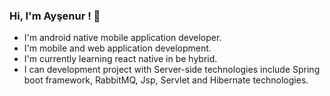 ### Hi, I'm Ayşenur ! 👋

- I'm android native mobile application developer.
- I'm mobile and web application development.
- I'm currently learning react native in be hybrid. 
- I can development project with Server-side technologies include Spring boot framework, RabbitMQ, Jsp, Servlet and Hibernate technologies.

